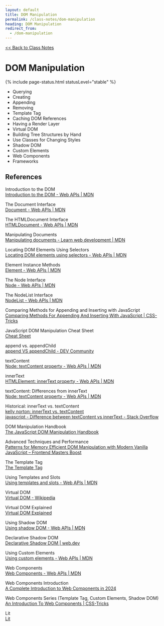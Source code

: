 ```yaml
---
layout: default
title: DOM Manipulation
permalink: /class-notes/dom-manipulation
heading: DOM Manipulation
redirect_from:
  - /dom-manipulation
---
```


[<< Back to Class Notes](/class-notes)

# DOM Manipulation

{% include page-status.html statusLevel="stable" %}

- Querying
- Creating
- Appending
- Removing
- Template Tag
- Caching DOM References
- Having a Render Layer
- Virtual DOM
- Building Tree Structures by Hand
- Use Classes for Changing Styles
- Shadow DOM
- Custom Elements
- Web Components
- Frameworks

## References

Introduction to the DOM    
[Introduction to the DOM - Web APIs | MDN](https://developer.mozilla.org/en-US/docs/Web/API/Document_Object_Model/Introduction)

The Document Interface    
[Document - Web APIs | MDN](https://developer.mozilla.org/en-US/docs/Web/API/Document)

The HTMLDocument Interface    
[HTMLDocument - Web APIs | MDN](https://developer.mozilla.org/en-US/docs/Web/API/HTMLDocument)

Manipulating Documents    
[Manipulating documents - Learn web development | MDN](https://developer.mozilla.org/en-US/docs/Learn/JavaScript/Client-side_web_APIs/Manipulating_documents)

Locating DOM Elements Using Selectors    
[Locating DOM elements using selectors - Web APIs | MDN](https://developer.mozilla.org/en-US/docs/Web/API/Document_Object_Model/Locating_DOM_elements_using_selectors)

Element Instance Methods    
[Element - Web APIs | MDN](https://developer.mozilla.org/en-US/docs/Web/API/Element#instance_methods)

The Node Interface    
[Node - Web APIs | MDN](https://developer.mozilla.org/en-US/docs/Web/API/Node)

The NodeList Interface    
[NodeList - Web APIs | MDN](https://developer.mozilla.org/en-US/docs/Web/API/NodeList)

Comparing Methods for Appending and Inserting with JavaScript    
[Comparing Methods For Appending And Inserting With JavaScript | CSS-Tricks](https://css-tricks.com/comparing-methods-for-appending-and-inserting-with-javascript/)

JavaScript DOM Manipulation Cheat Sheet    
[Cheat Sheet](https://webdesign.tutsplus.com/javascript-cheatsheet-event-listeners-and-dom-manipulation%E2%80%94cms-107006a)

append vs. appendChild    
[append VS appendChild - DEV Community](https://dev.to/ibn_abubakre/append-vs-appendchild-a4m)

textContent    
[Node: textContent property - Web APIs | MDN](https://developer.mozilla.org/en-US/docs/Web/API/Node/textContent)

innerText    
[HTMLElement: innerText property - Web APIs | MDN](https://developer.mozilla.org/en-US/docs/Web/API/HTMLElement/innerText)

textContent: Differences from innerText    
[Node: textContent property - Web APIs | MDN](https://developer.mozilla.org/en-US/docs/Web/API/Node/textContent#differences_from_innertext)

Historical: innerText vs. textContent    
[kelly norton: innerText vs. textContent](https://kellegous.com/j/2013/02/27/innertext-vs-textcontent/)    
[javascript - Difference between textContent vs innerText - Stack Overflow](https://stackoverflow.com/a/35213639)

DOM Manipulation Handbook    
[The JavaScript DOM Manipulation Handbook](https://www.freecodecamp.org/news/the-javascript-dom-manipulation-handbook/)

Advanced Techniques and Performance    
[Patterns for Memory Efficient DOM Manipulation with Modern Vanilla JavaScript – Frontend Masters Boost](https://frontendmasters.com/blog/patterns-for-memory-efficient-dom-manipulation/)

The Template Tag    
[The Template Tag](https://medium.com/@asierr/the-template-html-tag-72be6fb5eba9)

Using Templates and Slots    
[Using templates and slots - Web APIs | MDN](https://developer.mozilla.org/en-US/docs/Web/API/Web_components/Using_templates_and_slots)

Virtual DOM    
[Virtual DOM - Wikipedia](https://en.m.wikipedia.org/wiki/Virtual_DOM)

Virtual DOM Explained    
[Virtual DOM Explained](https://medium.com/cstech/demystifying-javascript-virtual-dom-a-guide-for-web-developers-fae7dd9d0cd0)

Using Shadow DOM    
[Using shadow DOM - Web APIs | MDN](https://developer.mozilla.org/en-US/docs/Web/API/Web_components/Using_shadow_DOM)

Declarative Shadow DOM    
[Declarative Shadow DOM | web.dev](https://web.dev/articles/declarative-shadow-dom)

Using Custom Elements    
[Using custom elements - Web APIs | MDN](https://developer.mozilla.org/en-US/docs/Web/API/Web_components/Using_custom_elements)

Web Components    
[Web Components - Web APIs | MDN](https://developer.mozilla.org/en-US/docs/Web/API/Web_components)

Web Components Introduction    
[A Complete Introduction to Web Components in 2024](https://kinsta.com/blog/web-components/)

Web Components Series (Template Tag, Custom Elements, Shadow DOM)    
[An Introduction To Web Components | CSS-Tricks](https://css-tricks.com/an-introduction-to-web-components/)

Lit    
[Lit](https://lit.dev/)
